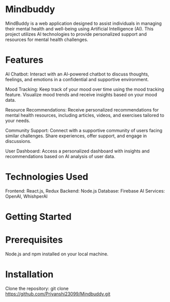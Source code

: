 # Mindbuddy
MindBuddy is a web application designed to assist individuals in managing their mental health and well-being using Artificial Intelligence (AI). This project utilizes AI technologies to provide personalized support and resources for mental health challenges.
# Features
AI Chatbot: Interact with an AI-powered chatbot to discuss thoughts, feelings, and emotions in a confidential and supportive environment.

Mood Tracking: Keep track of your mood over time using the mood tracking feature. Visualize mood trends and receive insights based on your mood data.

Resource Recommendations: Receive personalized recommendations for mental health resources, including articles, videos, and exercises tailored to your needs.

Community Support: Connect with a supportive community of users facing similar challenges. Share experiences, offer support, and engage in discussions.

User Dashboard: Access a personalized dashboard with insights and recommendations based on AI analysis of user data.

# Technologies Used
Frontend: React.js, Redux
Backend: Node.js
Database: Firebase
AI Services: OpenAI, WhishperAI

# Getting Started

# Prerequisites
Node.js and npm installed on your local machine.
# Installation
Clone the repository:
git clone https://github.com/Priyanshi23099/Mindbuddy.git


